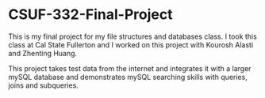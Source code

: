 # CSUF-332-Final-Project
This is my final project for my file structures and databases class. I took this class at Cal State Fullerton and I worked on this project with Kourosh Alasti and Zhenting Huang.

This project takes test data from the internet and integrates it with a larger mySQL database and demonstrates mySQL searching skills with queries, joins and subqueries. 
